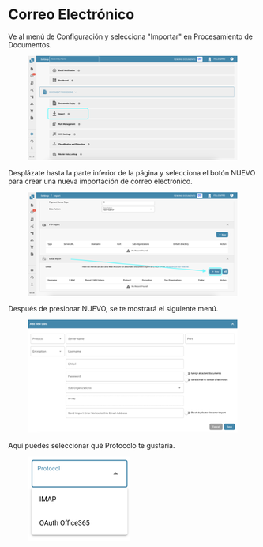 # Correo Electrónico

Ve al menú de Configuración y selecciona "Importar" en Procesamiento de Documentos.

<figure><img src="../../../.gitbook/assets/email1.png" alt=""><figcaption></figcaption></figure>

Desplázate hasta la parte inferior de la página y selecciona el botón NUEVO para crear una nueva importación de correo electrónico.

<figure><img src="../../../.gitbook/assets/email2.png" alt=""><figcaption></figcaption></figure>

Después de presionar NUEVO, se te mostrará el siguiente menú.

<figure><img src="../../../.gitbook/assets/email3.png" alt=""><figcaption></figcaption></figure>

Aquí puedes seleccionar qué Protocolo te gustaría.

<figure><img src="../../../.gitbook/assets/email4.png" alt="" width="207"><figcaption></figcaption></figure>
